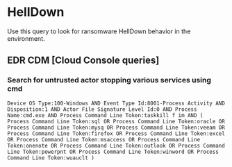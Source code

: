 # HellDown

Use this query to look for ransomware HellDown behavior in the environment.

## EDR CDM [Cloud Console queries]

### Search for untrusted actor stopping various services using cmd

```
Device OS Type:100-Windows AND Event Type Id:8001-Process Activity AND Disposition:1 AND Actor File Signature Level Id:0 AND Process Name:cmd.exe AND Process Command Line Token:taskkill f im AND ( Process Command Line Token:sql OR Process Command Line Token:oracle OR Process Command Line Token:mysq OR Process Command Line Token:veeam OR Process Command Line Token:firefox OR Process Command Line Token:excel OR Process Command Line Token:msaccess OR Process Command Line Token:onenote OR Process Command Line Token:outlook OR Process Command Line Token:powerpnt OR Process Command Line Token:winword OR Process Command Line Token:wuauclt )
```
